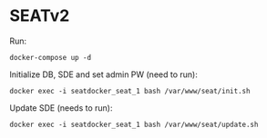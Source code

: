 # SEATv2

Run:

    docker-compose up -d

Initialize DB, SDE and set admin PW (need to run):

    docker exec -i seatdocker_seat_1 bash /var/www/seat/init.sh

Update SDE (needs to run):

    docker exec -i seatdocker_seat_1 bash /var/www/seat/update.sh